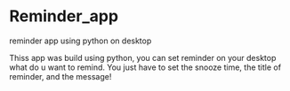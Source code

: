 # Reminder_app
reminder app using python on desktop

Thiss app was build using python, you can set reminder on your desktop what do u want to remind.
You just have to set the snooze time, the title of reminder, and the message!
